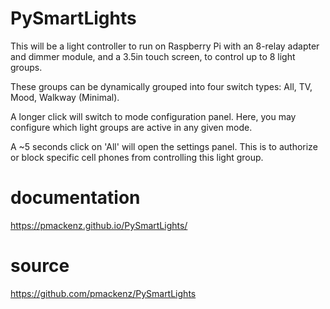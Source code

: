 # PySmartLights #

This will be a light controller to run on Raspberry Pi with an 8-relay adapter and dimmer module, and a 3.5in touch screen, to control up to 8 light groups.

These groups can be dynamically grouped into four switch types: All, TV, Mood, Walkway (Minimal).

A longer click will switch to mode configuration panel.  Here, you may configure which light groups are active in any given mode.

A ~5 seconds click on 'All' will open the settings panel. This is to authorize or block specific cell phones from controlling this light group.

# documentation #
https://pmackenz.github.io/PySmartLights/

# source #
https://github.com/pmackenz/PySmartLights
